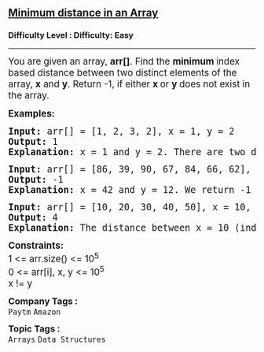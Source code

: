 <h2><a href="https://www.geeksforgeeks.org/problems/minimum-distance-between-two-numbers/1?page=2&category=Arrays&sortBy=submissions">Minimum distance in an Array</a></h2><h3>Difficulty Level : Difficulty: Easy</h3><hr><div class="problems_problem_content__Xm_eO"><p><span style="font-size: 14pt;">You are given an array, <strong>arr[]</strong>. Find the <strong>minimum </strong>index based distance between two distinct elements of the array, <strong>x</strong> and <strong>y</strong>. Return -1, if either <strong>x </strong>or <strong>y </strong>does not exist in the array.</span></p>
<p><span style="font-size: 14pt;"><strong>Examples:</strong></span></p>
<pre><span style="font-size: 14pt;"><strong>Input: </strong>arr[] = [1, 2, 3, 2], x = 1, y = 2
<strong>Output: </strong>1<strong>
Explanation: </strong>x = 1 and y = 2. There are two distances between x and y, which are 1 and 3 out of which the least is 1.
</span></pre>
<pre><span style="font-size: 14pt;"><strong>Input: </strong>arr[] = [86, 39, 90, 67, 84, 66, 62], x = 42, y = 12
<strong>Output: </strong>-1<strong>
Explanation: </strong>x = 42 and y = 12. We return -1 as x and y don't exist in the array.</span></pre>
<pre><span style="font-size: 14pt;"><strong>Input: </strong>arr[] = [10, 20, 30, 40, 50], x = 10, y = 50
<strong>Output: </strong>4<strong>
Explanation: </strong>The distance between x = 10 (index 0) and y = 50 (index 4) is 4, which is the only distance between them.</span></pre>
<p><span style="font-size: 14pt;"><strong>Constraints:</strong><br>1 &lt;= arr.size() &lt;= 10<sup>5</sup><br>0 &lt;= arr[i], x, y &lt;= 10<sup>5<br></sup>x != y</span></p></div><p><span style=font-size:18px><strong>Company Tags : </strong><br><code>Paytm</code>&nbsp;<code>Amazon</code>&nbsp;<br><p><span style=font-size:18px><strong>Topic Tags : </strong><br><code>Arrays</code>&nbsp;<code>Data Structures</code>&nbsp;